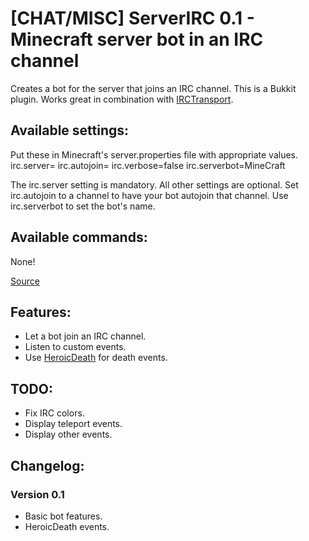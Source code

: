 [CHAT/MISC] ServerIRC 0.1 - Minecraft server bot in an IRC channel
=============================================================

Creates a bot for the server that joins an IRC channel.
This is a Bukkit plugin.
Works great in combination with [IRCTransport](http://forums.bukkit.org/threads/chat-irctransport-0-5-minecraft-chat-irc-integration.3412/).

Available settings:
------------------
Put these in Minecraft's server.properties file with appropriate values.
    irc.server=
    irc.autojoin=
    irc.verbose=false
    irc.serverbot=MineCraft

The irc.server setting is mandatory. All other settings are optional.
Set irc.autojoin to a channel to have your bot autojoin that channel.
Use irc.serverbot to set the bot's name.

Available commands:
------------------

None!


[Source](https://github.com/TuinCraft/ServerIRC)

Features:
---------
  * Let a bot join an IRC channel.
  * Listen to custom events.
  * Use [HeroicDeath](http://forums.bukkit.org/threads/info-heroicdeath-v1-4-3-customizable-server-broadcasts-on-player-death-211-450.3255/) for death events.

TODO:
-----
  * Fix IRC colors.
  * Display teleport events.
  * Display other events.

Changelog:
----------
### Version 0.1
  * Basic bot features.
  * HeroicDeath events.

